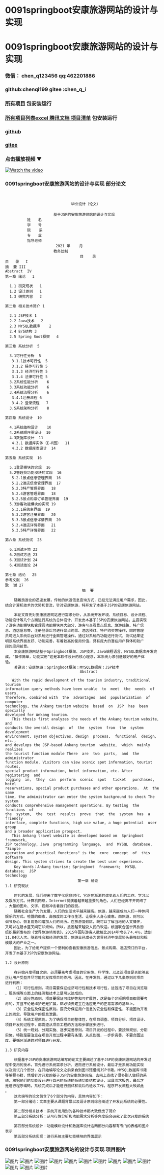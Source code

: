 # 0091springboot安康旅游网站的设计与实现


# 0091springboot安康旅游网站的设计与实现

### 微信： chen_q123456  qq:462201886
### github:chenqi199 gitee :chen_q_i

### [所有项目](https://github.com/GraduationProject-springboot/allSpringbootProjects) 包安装运行

### [所有项目列表excel 腾讯文档 项目清单](https://docs.qq.com/sheet/DSHRFSVZ5aEVYT3N3?tab=BB08J2) 包安装运行

### [github](https://chenqi199.github.io)

### [gitee](https://gitee.com/chen_q_i)

### 点击播放视频 ▼
[![Watch the video](https://i.sstatic.net/Vp2cE.png)](https://player.bilibili.com/player.html?isOutside=true&aid=BV16ia6epENY&bvid=BV16ia6epENY&cid=500001610578670&p=92)



### 0091springboot安康旅游网站的设计与实现 部分论文
```


                              毕业设计（论文）
　
                      基于JSP的安康旅游网站的设计与实现
          姓　　名　　　　　　　　　       　　　 　
          学　　号　　　　　　　　　　　         　
          院  　系　　　　　　　　　　　       　 　
          专　　业　　　　　　　　　　       　 　　
          指导老师　      　　　　　　　       　　
                       2021 年    月
                      教务处制
                                  目    录
目   录   I
摘  要 III
Abstract  IV
第一章 绪论   1

  1.1 研究现状   1
  1.2 设计原则   1
  1.3 研究内容   2

第二章 相关技术简介 1

  2.1 JSP技术 1
  2.2 Java技术   2
  2.3 MYSQL数据库    2
  2.4 B/S结构 3
  2.5 Spring Boot框架   4

第三章 系统分析  5

  3.1可行性分析  5
   3.1.1技术可行性  5
   3.1.2 操作可行性 5
   3.1.3 经济可行性 5
   3.1.4 法律可行性 5
  3.2系统性能分析    6
  3.3系统功能分析    6
  3.4系统流程分析    6
   3.4.1注册流程 6
   3.4.2 登录流程   7
  3.5系统架构分析    8

第四章 系统设计  10

  4.1系统结构设计    10
  4.2系统顺序图设计  10
  4.3数据库设计  11
   4.3.1 数据库实体（E-R图）  11
   4.3.2 数据库表设计  14

第五章 系统实现  16

  5.1登录模块的实现  16
  5.2管理员功能模块的实现  16
   5.2.1景点信息管理界面  16
   5.2.2酒店信息管理界面  17
   5.2.3特产管理界面   18
   5.2.4游客管理界面   18
   5.2.5景点购票订单管理界面  19
  5.3游客功能模块的实现 19
   5.3.1系统主界面  19
   5.3.2游客注册界面   20
   5.3.3景点信息详情界面  20
   5.3.4酒店详情界面   21
   5.3.5特产详情界面   22

第六章 系统测试  23

  6.1测试环境 23
  6.2测试方法 23
  6.3测试计划 24
  6.4测试结论 24

第七章 结论   25
参考文献  26
致  谢 27
                                   摘  要

    随着旅游业的迅速发展，传统的旅游信息查询方式，已经无法满足用户需求，因此，
结合计算机技术的优势和普及，针对安康旅游，特开发了本基于JSP的安康旅游网站。

    本论文首先对安康旅游网站进行需求分析，从系统开发环境、系统目标、设计流程、
功能设计等几个方面进行系统的总体设计，开发出本基于JSP的安康旅游网站，主要实现
了游客功能模块和管理员功能模块两大部分，游客可查看景点信息、旅游线路、特产信
息、酒店信息等，注册登录后可进行景点购票、酒店预订、特产购买等操作，同时管理
员可进入系统后台对系统进行全面管理操作。通过对系统的功能进行测试，测试结果证
明该系统界面友好、功能完善，有着较高的使用价值，具有庞大的潜在用户群体和较广
阔的应用前景。
    本安康旅游网站基于Springboot框架、JSP技术、Java编程语言、MYSQL数据库开发完
成，“操作简单，功能实用”这是本软件设计的核心理念，本系统力求创造最好的用户体
验。
    关键词：安康旅游；Springboot框架；MYSQL数据库；JSP技术
                                  Abstract

   With the rapid development of the tourism industry, traditional  tourism
information query methods have been unable  to  meet  the  needs  of  users.
Therefore, combined with  the  advantages  and  popularization  of  computer
technology, the Ankang tourism website  based  on  JSP  has  been  specially
developed for Ankang tourism.
   This thesis first analyzes the needs of the Ankang tourism website,  and
conducts the overall design  of  the  system  from  the  system  development
environment, system objectives, design  process,  functional  design,  etc.,
and develops the JSP-based Ankang tourism  website,  which  mainly  realizes
the tourist function module There  are  two  parts,  and  the  administrator
function module. Visitors can view scenic spot information, tourist  routes,
special product information, hotel information, etc. After  registering  and
logging  in,  they  can  perform  scenic  spot   ticket   purchases,   hotel
reservations, special product purchases and other operations.  At  the  same
time, the administrator can enter the system background to check The  system
conducts comprehensive management operations. By testing  the  functions  of
the  system,  the  test  results  prove  that  the  system  has  a  friendly
interface, complete functions, high use value, a huge potential  user  group
and a broader application prospect.
   This Ankang travel website is developed based on  Springboot  framework,
JSP technology, Java  programming  language,  and  MYSQL  database.  "Simple
operation and practical functions" is the  core  concept  of  this  software
design. This system strives to create the best user experience.
    Key Words：Ankang tourism; Springboot  framework;  MYSQL  database;  JSP
technology
                                 第一章 绪论
1.1 研究现状

    时代的发展，我们迎来了数字化信息时代，它正在渐渐的改变着人们的工作、学习以
及娱乐方式。计算机网络，Internet扮演着越来越重要的角色，人们已经离不开网络了
，大量的图片、文字、视频冲击着我们的视觉。
    随着社会生产力的发展，人们的生活水平越来越高。旅游，越来越成为人们一种休闲
娱乐的方式。喧嚣的都市，高强度的工作与生活，让很多人身心疲惫。而旅游，则可以
调节身心、恢复疲惫和增加人们的阅历。在旅游度假区，既可以了解当地的人文情怀，
又可以在碧水蓝天间忘却烦恼。所以，旅游越来越受人民的欢迎。根据联合国世界旅游
组织最新发布的《世界旅游晴雨表》，2015年国际游客人数相比2014年增长了4.4％，达到
11.84亿人次。随着社会和经济的发展，旅游业已成长为世界经济中发展势头最强劲和规
模最大的产业之一。
    因此，为了给用户提供一个便利的查看安康旅游信息、景点购票、酒店预订的平台，
开发了本基于JSP的安康旅游网站。

1.2 设计原则

    在开始开发项目之前，必须要先考虑项目的实用性、科学性，以及该项目是否能够真
正让用户受益并尽可能的发挥项目的作用。因此，在开发前，通过以下几条原则对项目
进行判断：
    （1）可行性原则。项目需要保证经济可行性和技术可行性，这包括了项目在浏览端
、服务端等方面上的经济和技术上是可以达成的。
    （2）适应性原则。项目要保证可维护性和可扩展性，这是每个非短期项目都需要考
虑的，并且不论是维护还是扩展，都必须要建立在适应用户的正常需求的基础上。
    （3）安全性及保密性原则。要充分保证用户信息的安全性和保密性，不能因为开发
上的疏忽，导致用户的信息泄露。
    （4）系统工程原则。为了确保项目的整体性，在项目调查、项目分析、项目设计、
项目开发的过程中，都需遵从项目工程的方法和步骤逐步进行。
    （5）统一规划、分期实施、逐步完善原则。项目开发的过程中，要按照规划、分期
实施，特别是要注意在项目开发过程中要有条理，从点到面，一步步完善，不要贪图进
度，要循环渐进的对项目进行开发。

1.3 研究内容

    根据基于JSP的安康旅游网站编写的论文主要阐述了基于JSP的安康旅游网站的开发过
程中使用的技术，首先进行系统需求分析，进而进行系统设计，最后才是系统功能实现
以及测试几个部分，在开始编写论文之前亲自到图书馆借阅JSP书籍，MYSQL数据库书籍
等编程书籍，然后针对开发的基于JSP的安康旅游网站，去网上查找了很多别人做好的系
统，根据他们的功能设计进行自己的系统的系统功能结构设计，出具需求报告，最后才
是进行程序编码，系统完成后才能进行测试和最后的验收工作，程序开发流程大致如此
。
    这次编写的论文包含了6个部分的内容，具体内容如下：
    第一部分绪论：文章主要从课题背景以及设计原则综合阐述了开发此系统的必要性。

    第二部分相关技术：系统开发用到的各种技术都大致做出了简介
    第三部分系统分析：从可行性分析和功能需求分析等角度综合研究了此次开发的系统

    第四部分系统设计：功能模块设计和数据库设计这两部分内容都有专门的表格和图片
表示
    第五部分系统实现：进行系统主要功能模块的界面展示

```
### 0091springboot安康旅游网站的设计与实现 项目图片
![图片](/images/0091springbootimg_001.jpg)
![图片](/images/0091springbootimg_003.jpg)
![图片](/images/0091springbootimg_002.jpg)
![图片](/images/0091springbootimg_012.jpg)
![图片](/images/0091springbootimg_006.jpg)
![图片](/images/0091springbootimg_007.jpg)
![图片](/images/0091springbootimg_013.jpg)
![图片](/images/0091springbootimg_005.jpg)
![图片](/images/0091springbootimg_011.jpg)
![图片](/images/0091springbootimg_010.jpg)
![图片](/images/0091springbootimg_004.jpg)
![图片](/images/0091springbootimg_009.jpg)
![图片](/images/0091springbootimg_008.jpg)








